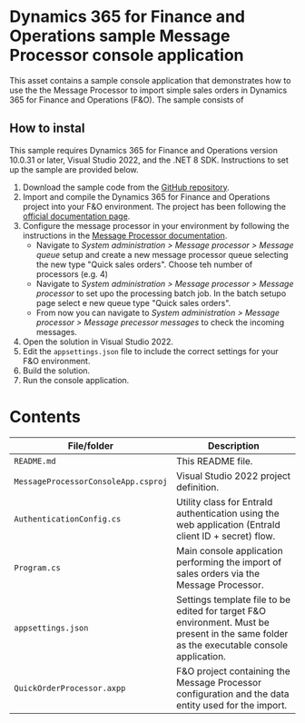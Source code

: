 <!--
---
page_type: sample
languages:
- csharp
products:
- dynamics-finance-operations

description: "Dynamics 365 for Finance and Operations sample Message Processor console application"
urlFragment: "d365-fo-message-processor-console"
---
-->
# Dynamics 365 for Finance and Operations sample Message Processor console application

This asset contains a sample console application that demonstrates how to use the the Message Processor to import simple sales orders in Dynamics 365 for Finance and Operations (F&O).
The sample consists of 

## How to instal

This sample requires Dynamics 365 for Finance and Operations version 10.0.31 or later, Visual Studio 2022, and the .NET 8 SDK.
Instructions to set up the sample are provided below.
1. Download the sample code from the [GitHub repository](https://github.com/microsoft/Dynamics-365-FastTrack-Implementation-Assets).
2. Import and compile the Dynamics 365 for Finance and Operations project into your F&O environment. The project has been following the [official documentation page](https://learn.microsoft.com/en-us/dynamics365/supply-chain/message-processor/developer/message-processor-develop).
3. Configure the message processor in your environment by following the instructions in the [Message Processor documentation](https://learn.microsoft.com/en-us/dynamics365/supply-chain/message-processor/message-processor).
    * Navigate to  _System administration > Message processor > Message queue_ setup and create a new message processor queue selecting the new type "Quick sales orders". Choose teh number of processors (e.g. 4)
    * Navigate to  _System administration > Message processor > Message processor_ to set upo the processing batch job. In the batch setupo page select e new queue type "Quick sales orders".
    * From now you can navigate to _System administration > Message processor > Message precessor messages_ to check the incoming messages.
4. Open the solution in Visual Studio 2022.	
5. Edit the `appsettings.json` file to include the correct settings for your F&O environment.
6. Build the solution.
7. Run the console application.

# Contents
| File/folder | Description |
|-------------|-------------|
| `README.md` | This README file. |
| `MessageProcessorConsoleApp.csproj` | Visual Studio 2022 project definition. |
| `AuthenticationConfig.cs` | Utility class for EntraId authentication using the web application (EntraId client ID + secret) flow. |
| `Program.cs` | Main console application performing the import of sales orders via the Message Processor. |
| `appsettings.json` | Settings template file to be edited for target F&O environment. Must be present in the same folder as the executable console application. |
| `QuickOrderProcessor.axpp` | F&O project containing the Message Processor configuration and the data entity used for the import. |




